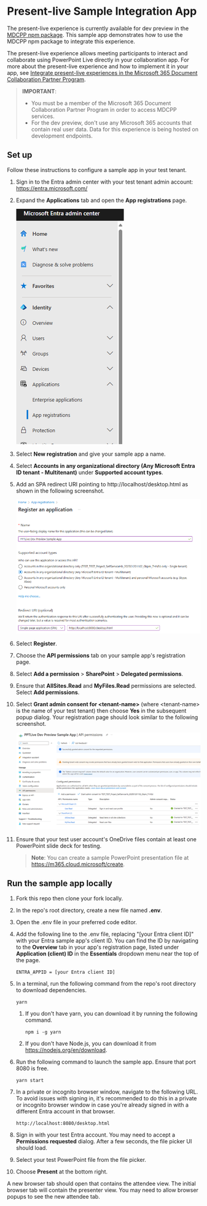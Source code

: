 # Present-live Sample Integration App

The present-live experience is currently available for dev preview in the [MDCPP npm package](https://aka.ms/MDCPP-npm-package). This sample app demonstrates how to use the MDCPP npm package to integrate this experience.

The present-live experience allows meeting participants to interact and collaborate using PowerPoint Live directly in your collaboration app. For more about the present-live experience and how to implement it in your app, see [Integrate present-live experiences in the Microsoft 365 Document Collaboration Partner Program](https://learn.microsoft.com/microsoft-365/document-collaboration-partner-program/scenarios/present).

> **IMPORTANT**:
>
> - You must be a member of the Microsoft 365 Document Collaboration Partner Program in order to access MDCPP services.
> - For the dev preview, don't use any Microsoft 365 accounts that contain real user data. Data for this experience is being hosted on development endpoints.

## Set up

Follow these instructions to configure a sample app in your test tenant.

1. Sign in to the Entra admin center with your test tenant admin account: https://entra.microsoft.com/
1. Expand the **Applications** tab and open the **App registrations** page.

    ![App registrations link on Microsoft Entra admin center's panel.](images/admin-center-registrations-tab.png)

1. Select **New registration** and give your sample app a name.
1. Select **Accounts in any organizational directory (Any Microsoft Entra ID tenant - Multitenant)** under **Supported account types**.
1. Add an SPA redirect URI pointing to http://localhost/desktop.html as shown in the following screenshot.

   ![Register an application.](images/entra-new-app-registration.png)

1. Select **Register**.
1. Choose the **API permissions** tab on your sample app's registration page.
1. Select **Add a permission** > **SharePoint** > **Delegated permissions**.
1. Ensure that **AllSites.Read** and **MyFiles.Read** permissions are selected. Select **Add permissions**.
1. Select **Grant admin consent for \<tenant-name\>** (where \<tenant-name\> is the name of your test tenant) then choose **Yes** in the subsequent popup dialog. Your registration page should look similar to the following screenshot.

   ![Tenant application registered.](images/entra-tenant-app-registered.png)

1. Ensure that your test user account's OneDrive files contain at least one PowerPoint slide deck for testing.

   > **Note**: You can create a sample PowerPoint presentation file at https://m365.cloud.microsoft/create.

## Run the sample app locally

1. Fork this repo then clone your fork locally.
1. In the repo's root directory, create a new file named **.env**.
1. Open the .env file in your preferred code editor.
1. Add the following line to the .env file, replacing "[your Entra client ID]" with your Entra sample app's client ID. You can find the ID by navigating to the **Overview** tab in your app's registration page, listed under **Application (client) ID** in the **Essentials** dropdown menu near the top of the page.

   ```text
   ENTRA_APPID = [your Entra client ID]
   ```

1. In a terminal, run the following command from the repo's root directory to download dependencies.

   ```text
   yarn
   ```

   1. If you don't have yarn, you can download it by running the following command.

      ```text
      npm i -g yarn
      ```

   1. If you don't have Node.js, you can download it from https://nodejs.org/en/download.

1. Run the following command to launch the sample app. Ensure that port 8080 is free.

   ```text
   yarn start
   ```

1. In a private or incognito browser window, navigate to the following URL. To avoid issues with signing in, it's recommended to do this in a private or incognito browser window in case you're already signed in with a different Entra account in that browser.

   ```text
   http://localhost:8080/desktop.html
   ```

1. Sign in with your test Entra account. You may need to accept a **Permissions requested** dialog. After a few seconds, the file picker UI should load.
1. Select your test PowerPoint file from the file picker.
1. Choose **Present** at the bottom right.

A new browser tab should open that contains the attendee view. The initial browser tab will contain the presenter view. You may need to allow browser popups to see the new attendee tab.
